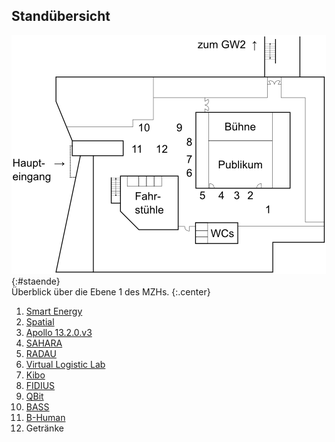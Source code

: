 ## Standübersicht


![Standübersicht](assets/img/ebene1.png){:#staende}  
Überblick über die Ebene 1 des MZHs.
{:.center}

1. [Smart Energy](smart-energy.html)
2. [Spatial](spatial.html)
3. [Apollo 13.2.0.v3](apollo13.html)
4. [SAHARA](sahara.html)
5. [RADAU](radau.html)
6. [Virtual Logistic Lab](virtual-logistic-lab.html)
7. [Kibo](kibo.html)
8. [FIDIUS](fidius.html)
9. [QBit](qbit.html)
10. [BASS](bass.html)
11. [B-Human](b-human.html)
12. Getränke
